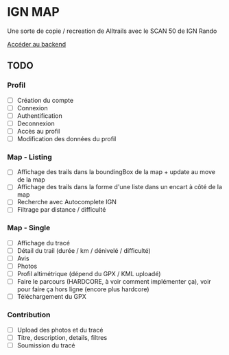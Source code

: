 # IGN MAP
Une sorte de copie / recreation de Alltrails avec le SCAN 50 de IGN Rando

[Accéder au backend](https://github.com/tulpia/ign-map-backend)

## TODO 

### Profil
- [ ] Création du compte
- [ ] Connexion
- [ ] Authentification
- [ ] Deconnexion
- [ ] Accès au profil
- [ ] Modification des données du profil

### Map - Listing
- [ ] Affichage des trails dans la boundingBox de la map + update au move de la map
- [ ] Affichage des trails dans la forme d'une liste dans un encart à côté de la map
- [ ] Recherche avec Autocomplete IGN
- [ ] Filtrage par distance / difficulté

### Map - Single
- [ ] Affichage du tracé
- [ ] Détail du trail (durée / km / dénivelé / difficulté)
- [ ] Avis
- [ ] Photos
- [ ] Profil altimétrique (dépend du GPX / KML uploadé)
- [ ] Faire le parcours (HARDCORE, à voir comment implémenter ça), voir pour faire ça hors ligne (encore plus hardcore)
- [ ] Téléchargement du GPX

### Contribution
- [ ] Upload des photos et du tracé
- [ ] Titre, description, details, filtres
- [ ] Soumission du tracé
